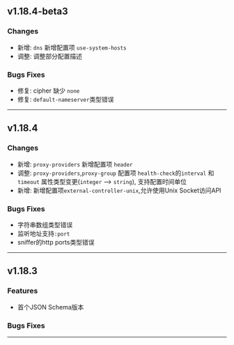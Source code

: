 ## v1.18.4-beta3

### Changes

- 新增: `dns` 新增配置项 `use-system-hosts`
- 调整: 调整部分配置描述

### Bugs Fixes

- 修复: cipher 缺少 `none`
- 修复: `default-nameserver`类型错误

---

## v1.18.4

### Changes

- 新增: `proxy-providers` 新增配置项 `header`
- 调整: `proxy-providers`,`proxy-group` 配置项 `health-check`的`interval` 和 `timeout` 属性类型变更(`integer` --> `string`), 支持配置时间单位
- 新增: 新增配置项`external-controller-unix`,允许使用Unix Socket访问API

### Bugs Fixes

- 字符串数组类型错误
- 监听地址支持`:port`
- sniffer的http ports类型错误

---

## v1.18.3

### Features

- 首个JSON Schema版本

### Bugs Fixes

---
